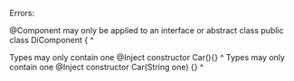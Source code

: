 Errors:



@Component may only be applied to an interface or abstract class
public class DiComponent {
       ^


       
Types may only contain one @Inject constructor
    Car(){}
    ^
Types may only contain one @Inject constructor
    Car(String one) {}
    ^
       
